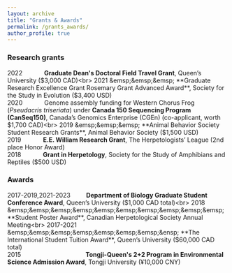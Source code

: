 ```yaml
---
layout: archive
title: "Grants & Awards"
permalink: /grants_awards/
author_profile: true
---
```


### Research grants
2022 &emsp;&emsp;&emsp; **Graduate Dean's Doctoral Field Travel Grant**, Queen’s University ($3,000 CAD)<br>
2021 &emsp;&emsp;&emsp; **Graduate Research Excellence Grant Rosemary Grant Advanced Award**, Society for the Study in Evolution ($3,400 USD)<br>
2020 &emsp;&emsp;&emsp; Genome assembly funding for Western Chorus Frog (*Pseudacris triseriata*) under **Canada 150 Sequencing Program (CanSeq150)**, Canada’s Genomics Enterprise (CGEn) (co-applicant, worth $1,700 CAD)<br>
2019 &emsp;&emsp;&emsp; **Animal Behavior Society Student Research Grants**, Animal Behavior Society ($1,500 USD)<br>
2019 &emsp;&emsp;&emsp; **E.E. William Research Grant**, The Herpetologists’ League (2nd place Honor Award)<br>
2018 &emsp;&emsp;&emsp; **Grant in Herpetology**, Society for the Study of Amphibians and Reptiles ($500 USD)

### Awards

2017-2019,2021-2023 &emsp;&emsp; **Department of Biology Graduate Student Conference Award**, Queen’s University ($1,000 CAD total)<br>
2018 &emsp;&emsp;&emsp;&emsp;&emsp;&emsp;&emsp;&emsp;&emsp;&emsp; **Student Poster Award**, Canadian Herpetological Society Annual Meeting<br>
2017-2021 &emsp;&emsp;&emsp;&emsp;&emsp;&emsp;&emsp;&ensp; **The International Student Tuition Award**, Queen’s University ($60,000 CAD total)<br>
2015 &emsp;&emsp;&emsp;&emsp;&emsp;&emsp;&emsp;&emsp;&emsp;&emsp; **Tongji-Queen's 2+2 Program in Environmental Science Admission Award**, Tongji University (¥10,000 CNY)

